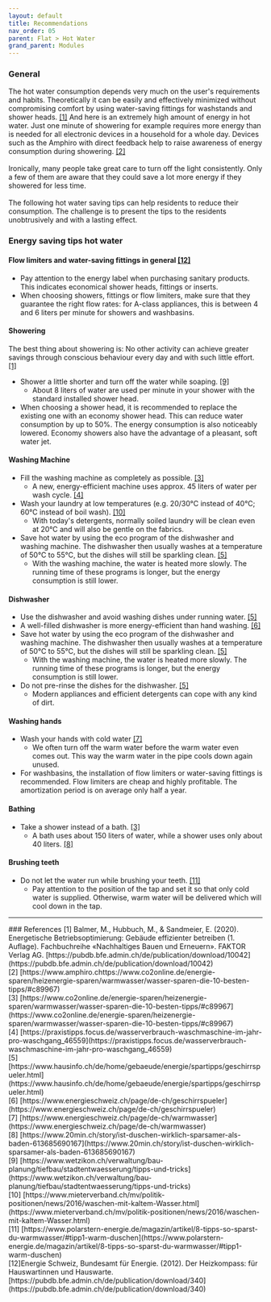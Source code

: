 ```yaml
---
layout: default
title: Recommendations
nav_order: 05
parent: Flat > Hot Water
grand_parent: Modules
---
```


### General
The hot water consumption depends very much on the user's requirements and habits. 
Theoretically it can be easily and effectively minimized without compromising comfort by using water-saving fittings for washstands and shower heads. <a href="#balmer2020">[1]</a>
And here is an extremely high amount of energy in hot water.
Just one minute of showering for example requires more energy than is needed for all electronic devices in a household for a whole day.
Devices such as the Amphiro with direct feedback help to raise awareness of energy consumption during showering. <a href="#amphiro">[2]</a>
<br><br>
Ironically, many people take great care to turn off the light consistently.
Only a few of them are aware that they could save a lot more energy if they showered for less time.
<br><br>
The following hot water saving tips can help residents to reduce their consumption.
The challenge is to present the tips to the residents unobtrusively and with a lasting effect.

### Energy saving tips hot water
#### Flow limiters and water-saving fittings in general <a href="#recomm_heatcompass">[12]</a>
- Pay attention to the energy label when purchasing sanitary products. This indicates economical shower heads, fittings or inserts. 
- When choosing showers, fittings or flow limiters, make sure that they guarantee the right flow rates: for A-class appliances, this is between 4 and 6 liters per minute for showers and washbasins. 

#### Showering
The best thing about showering is: No other activity can achieve greater savings through conscious behaviour every day and with such little effort.  <a href="#balmer2020">[1]</a>
- Shower a little shorter and turn off the water while soaping. <a href="#wetzikon">[9]</a>
  - About 8 liters of water are used per minute in your shower with the standard installed shower head.
- When choosing a shower head, it is recommended to replace the existing one with an economy shower head. This can reduce water consumption by up to 50%. The energy consumption is also noticeably lowered. Economy showers also have the advantage of a pleasant, soft water jet.

#### Washing Machine
- Fill the washing machine as completely as possible. <a href="#co2online">[3]</a>
  - A new, energy-efficient machine uses approx. 45 liters of water per wash cycle. <a href="#practicetips">[4]</a>
- Wash your laundry at low temperatures (e.g. 20/30°C instead of 40°C; 60°C instead of boil wash). <a href="#mieterverband">[10]</a>
  - With today's detergents, normally soiled laundry will be clean even at 20°C and will also be gentle on the fabrics.
- Save hot water by using the eco program of the dishwasher and washing machine. The dishwasher then usually washes at a temperature of 50°C to 55°C, but the dishes will still be sparkling clean. <a href="#hausinfo">[5]</a>
  - With the washing machine, the water is heated more slowly. The running time of these programs is longer, but the energy consumption is still lower.

#### Dishwasher
-  Use the dishwasher and avoid washing dishes under running water. <a href="#hausinfo">[5]</a>
  - A well-filled dishwasher is more energy-efficient than hand washing. <a href="#energieschweiz">[6]</a>
- Save hot water by using the eco program of the dishwasher and washing machine. The dishwasher then usually washes at a temperature of 50°C to 55°C, but the dishes will still be sparkling clean. <a href="#hausinfo">[5]</a>
  - With the washing machine, the water is heated more slowly. The running time of these programs is longer, but the energy consumption is still lower.
- Do not pre-rinse the dishes for the dishwasher. <a href="#hausinfo">[5]</a>
  - Modern appliances and efficient detergents can cope with any kind of dirt.

#### Washing hands
- Wash your hands with cold water  <a href="#energieschweiz">[7]</a>
  - We often turn off the warm water before the warm water even comes out. This way the warm water in the pipe cools down again unused.
- For washbasins, the installation of flow limiters or water-saving fittings is recommended. Flow limiters are cheap and highly profitable. The amortization period is on average only half a year.


#### Bathing
- Take a shower instead of a bath. <a href="#co2online">[3]</a>
  - A bath uses about 150 liters of water, while a shower uses only about 40 liters. <a href="#20min">[8]</a>
  
#### Brushing teeth
- Do not let the water run while brushing your teeth. <a href="#polarstern">[11]</a>
  - Pay attention to the position of the tap and set it so that only cold water is supplied. Otherwise, warm water will be delivered which will cool down in the tap.

<hr>
### References
<a id="balmer2020">[1]</a> Balmer, M., Hubbuch, M., & Sandmeier, E. (2020). Energetische Betriebsoptimierung: Gebäude effizienter betreiben (1. Auflage). Fachbuchreihe «Nachhaltiges Bauen und Erneuern». FAKTOR Verlag AG. [https://pubdb.bfe.admin.ch/de/publication/download/10042](https://pubdb.bfe.admin.ch/de/publication/download/10042)<br>
<a id="amphiro">[2]</a> [https://www.amphiro.chttps://www.co2online.de/energie-sparen/heizenergie-sparen/warmwasser/wasser-sparen-die-10-besten-tipps/#c89967)<br>
<a id="co2online">[3]</a> [https://www.co2online.de/energie-sparen/heizenergie-sparen/warmwasser/wasser-sparen-die-10-besten-tipps/#c89967](https://www.co2online.de/energie-sparen/heizenergie-sparen/warmwasser/wasser-sparen-die-10-besten-tipps/#c89967)<br>
<a id="practicetips">[4]</a> [https://praxistipps.focus.de/wasserverbrauch-waschmaschine-im-jahr-pro-waschgang_46559](https://praxistipps.focus.de/wasserverbrauch-waschmaschine-im-jahr-pro-waschgang_46559)<br>
<a id="hausinfo">[5]</a> [https://www.hausinfo.ch/de/home/gebaeude/energie/spartipps/geschirrspueler.html](https://www.hausinfo.ch/de/home/gebaeude/energie/spartipps/geschirrspueler.html)<br>
<a id="energieschweiz">[6]</a> [https://www.energieschweiz.ch/page/de-ch/geschirrspueler](https://www.energieschweiz.ch/page/de-ch/geschirrspueler)<br>
<a id="energieschweiz">[7]</a> [https://www.energieschweiz.ch/page/de-ch/warmwasser](https://www.energieschweiz.ch/page/de-ch/warmwasser)<br>
<a id="20min">[8]</a> [https://www.20min.ch/story/ist-duschen-wirklich-sparsamer-als-baden-613685690167](https://www.20min.ch/story/ist-duschen-wirklich-sparsamer-als-baden-613685690167)<br>
<a id="wetzikon">[9]</a> [https://www.wetzikon.ch/verwaltung/bau-planung/tiefbau/stadtentwaesserung/tipps-und-tricks](https://www.wetzikon.ch/verwaltung/bau-planung/tiefbau/stadtentwaesserung/tipps-und-tricks)<br>
<a id="mieterverband">[10]</a> [https://www.mieterverband.ch/mv/politik-positionen/news/2016/waschen-mit-kaltem-Wasser.html](https://www.mieterverband.ch/mv/politik-positionen/news/2016/waschen-mit-kaltem-Wasser.html)<br>
<a id="polarstern">[11]</a> [https://www.polarstern-energie.de/magazin/artikel/8-tipps-so-sparst-du-warmwasser/#tipp1-warm-duschen](https://www.polarstern-energie.de/magazin/artikel/8-tipps-so-sparst-du-warmwasser/#tipp1-warm-duschen)<br>
<a id="recomm_heatcompass">[12]</a>Energie Schweiz, Bundesamt für Energie. (2012). Der Heizkompass: für Hauswartinnen und Hauswarte.[https://pubdb.bfe.admin.ch/de/publication/download/340](https://pubdb.bfe.admin.ch/de/publication/download/340)<br>
